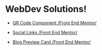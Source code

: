 # WebDev Solutions!

<!-- + [Git Pull melting pot.](https://zh4r.github.io/resources/git_pull.html "Pull Docs")

    Things I've struggled with or wondered about when using 
    `git pull`. -->

+ [QR Code Component /Front End Mentor/](https://zh4r.github.io/FEM/qr-code/index.html "QR Code Component")

+ [Social Links /Front End Mentor/](https://zh4r.github.io/FEM/social-links-tree/index.html "Social Links Tree")

+ [Blog Preview Card /Front End Mentor/](https://zh4r.github.io/FEM/blog-preview-card/index.html "Blog Preview Post")
